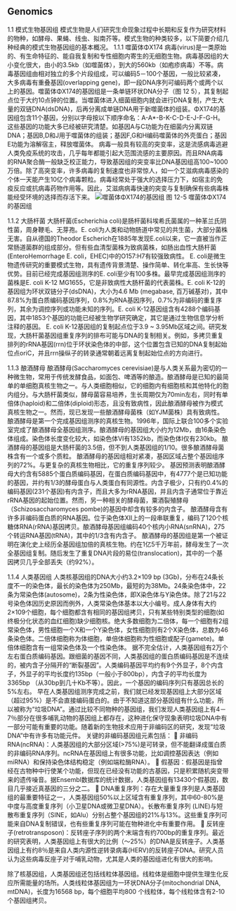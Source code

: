 ## Genomics

1.1 模式生物基因组
模式生物是人们研究生命现象过程中长期和反复作为研究材料的物种，如酵母、果蝇、线虫、拟南芥等。模式生物的种类较多，以下简要介绍几种经典的模式生物基因组的基本概况。
1.1.1 噬菌体ΦX174
病毒(virus)是一类原始的、有生命特征的、能自我复制和专性细胞内寄生的无细胞生物。病毒基因组的大小变化很大，由小的3.5kb（如噬菌体），到大的560kb（如疱疹病毒）不等。病毒基因组由相对独立的多个片段组成，可以编码5－100个基因，一般比较紧凑，大多病毒有重叠基因(overlapping gene)，即一段DNA序列可编码两个或两个以上的基因。噬菌体ΦX174的基因组是一条单链环状DNA分子（图 12 5），其复制起点位于大约10点钟的位置。当噬菌体进入细菌细胞内就会进行DNA复制，产生大量的双链DNA(dsDNA)，后再分离成单链DNA用于新噬菌体的组装。ΦX174的基因组包含11个基因，分别以字母按以下顺序命名：A-A*-B-K-C-D-E-J-F-G-H。这些基因的功能大多已经被研究清楚。如基因A与C功能为在细菌内分离双链DNA；基因B,D和J用于噬菌体的组装；基因F,G和H编码噬菌体的外壳蛋白；基因E功能为溶解宿主，释放噬菌体。
病毒一般具有较高的突变率，这是流感病毒逃避人类免疫系统的攻击，几乎每年都能引起大范围流感的主要原因。而且RNA病毒的RNA聚合酶一般缺乏校正能力，导致基因组的突变率比DNA基因组高100~1000万倍。除了高突变率，许多病毒的复制速度也非常惊人，如一个艾滋病病毒感染的个体一天能产生10亿个病毒颗粒。病毒经常处于强大的选择压力下，如宿主的免疫反应或抗病毒药物作用等。因此，艾滋病病毒快速的突变与复制确保有些病毒株能经受环境的选择而存活下来。
![噬菌体ΦX174的基因组](https://raw.githubusercontent.com/adong77/bigbook/master/imageBed/book/fig12-5.png)
图 12-5 噬菌体ΦX174的基因组

1.1.2 大肠杆菌
大肠杆菌(Escherichia coli)是肠杆菌科埃希氏菌属的一种革兰氏阴性菌，周身鞭毛、无芽孢。E. coli为人类和动物肠道中常见的共生菌，大部分菌株无害。自从德国的Theodor Escherich在1885年发现E.coli以来，它一直被当作正常肠道菌群的组成部分。但有些血清型菌株为致病菌株，如肠出血性大肠杆菌(EnteroHemorrhage E. coli，EHEC)中的O157:H7有较强致病性。
E. coli是微生物遗传研究的重要模式生物，具有遗传背景清楚、操作简单、转化率高、生长快等优势。目前已经完成基因组测序的E. coli至少有100多株。最早完成基因组测序的菌株是E. coli K-12 MG1655，它是非致病性大肠杆菌的代表菌株。E. coli K-12的基因组为环状双链分子(dsDNA)，大小为4.6 Mb (megabase, 百万碱基对)，其中87.8%为蛋白质编码基因序列，0.8%为RNA基因序列，0.7%为非编码的重复序列，其余为调控序列或功能未知的序列。E. coli K-12基因组含有4288个编码基因，其中1853个基因的功能已经被生物学研究确定，其它是通过生物信息学分析注释的基因。
E. coli K-12基因组的复制起点位于3.9 ~ 3.95Mb区域之间。研究发现，大肠杆菌基因组重复序列的排布可能与DNA的复制相关。例如，多拷贝重复排列的rRNA基因(rrn)位于环状染色体的中部，这个位置包含已知的DNA复制起始位点oriC，并且rrn操纵子的转录通常朝着远离复制起始位点的方向进行。

1.1.3 酿酒酵母
酿酒酵母(Saccharomyces cerevisiae)是与人类关系最为密切的一种微生物，常用于传统发酵食品，如面包、啤酒等的酿造。酿酒酵母是已知的最简单的单细胞真核生物之一。与人类细胞相似，它的细胞内有细胞核和其他特化的胞内组分。与大肠杆菌类似，酵母菌容易培养，生长周期仅为70min左右，同时有单倍体(haploid)和二倍体(diploid)形态，且没有致病性，因此酿酒酵母被作为模式真核生物之一。然而，现已发现一些酿酒酵母菌株（如YJM菌株）具有致病性。
酿酒酵母是第一个完成基因组测序的真核生物。1996年，国际上联合100多个实验室完成了酿酒酵母全基因组测序。酿酒酵母的基因组大小约为12Mb，由16条染色体组成。染色体长度变化较大，如染色体Ⅵ有1352kb，而染色体Ⅰ仅有230kb。  酿酒酵母的基因组是大肠杆菌的3.5倍，但不到人类基因组的1/10。很多酿酒酵母菌株含有一个或多个质粒。
酿酒酵母的基因组相对紧凑，基因区域占整个基因组序列的72%。与更复杂的真核生物相比，它的重复序列较少。  基因预测表明酿酒酵母大约含有5885个蛋白质编码基因，在蛋白质编码基因中，有4777个是已知功能的基因，并约有1/3的酵母蛋白与人类蛋白有同源性。内含子极少，只有约0.4%的编码基因(231个基因)有内含子，而且大多为rRNA基因，并且内含子通常位于靠近rRNA基因的起始位置。然而，另一种相关的酵母菌，粟酒裂殖酵母（Schizosaccharomyces pombe)的基因中却含有较多的内含子。
 酿酒酵母含有许多非编码蛋白质的RNA基因。位于染色体Ⅻ上的一段串联重复，编码了120个核糖体RNA(rRNA)基因拷贝。酿酒酵母基因组编码40个核内小RNA(snRNA)，275个转运RNA基因(tRNA)，其中的1/3含有内含子。
酿酒酵母的基因组是第一个被证明在演化史上经历全基因组加倍的真核生物。约在1亿5千万年前，酵母发生了一次全基因组复制。随后发生了重复DNA片段的易位(translocation)，其中的一个基因拷贝几乎全部丢失（约92%）。

1.1.4 人类基因组
人类核基因组的DNA大小约3.2×109 bp (3Gb)，分布在24条长度不一的染色体，最长的染色体为250Mb，最短的为38Mb。24条染色体中，22条为常染色体(autosome)，2条为性染色体，即X染色体与Y染色体。除了21与22号染色体因历史原因而例外，人类常染色体基本以大小编号。成人身体有大约2×109个细胞，每个细胞都含有相同的基因组拷贝，只有某些特别类型的细胞(如终极分化状态的血红细胞)缺少细胞核。绝大多数细胞为二倍体，每一个细胞有2组常染色体，男性细胞一个X和一个Y染色体，女性细胞则有2个X染色体，总数为46条染色体。二倍体细胞称为体细胞，单倍体细胞称为性细胞或配子(gamete)。单倍体细胞含有一组常染色体及一个性染色体。
据不完全估计，人类基因组有2万个左右蛋白质编码基因。跟细菌的基因不同，人类基因组的蛋白质编码基因是不连续的，被内含子分隔开的“断裂基因”。人类编码基因平均约有9个外显子，8个内含子，外显子的平均长度约135bp（一般小于800bp），内含子的平均长度为3365bp （从30bp到几十Kb不等）。因此，一个基因的编码序列只有基因总长的5%左右。
早在人类基因组测序完成之前，我们就已经发现基因组上大部分区域（超过95%）是不会直接编码蛋白的。由于不知道这部分基因组有什么功能，所以被称为“垃圾DNA”。通过比较不同物种的基因组，我们发现人类基因组上有4－7％部分在很多哺乳动物的基因组上都存在，这种进化保守现象表明垃圾DNA中有一部分可能有重要的功能。随着新的生物技术应用于非编码区的研究，发现“垃圾DNA”中有许多有功能元件。
关键的非编码基因组元素包括：
	非编码RNA(ncRNA)：人类基因组的大部分区域(>75%)是可转录，但不能翻译成蛋白质的非编码RNA序列。ncRNA在基因组上有很多功能，比如调控基因表达（例如miRNA）和保持染色体结构稳定（例如端粒酶RNA）。
	假基因：假基因是指曾经在古物种中行使某个功能，但现在已经没有功能的古基因，只是积累随机突变带来的遗传噪音。据Ensembl数据库的统计数据，人类基因组有13430个假基因，数目几乎接近真基因的三分之二。
	DNA重复序列：存在大量重复序列是人类基因组的最重要特征之一，人类基因组50%以上区域含有重复序列，其中60-80%是中度与高度重复序列（小卫星DNA或微卫星DNA）。长散布重复序列 (LINE)与短散布重复序列（SINE，如Alu）分别占整个基因组的21%与13%。这些重复序列可能来自DNA复制错误，也有些重复序列可能在物种进化中有重要作用。
	反转座子(retrotransposon)：反转座子序列的两个末端含有约700bp的重复序列。最近的研究表明，人类基因组上有很大的比例（～25%）的DNA是反转座子。人类基因组上有约8％是来自人类内源性逆转录病毒(HERV)的反转座子DNA。研究人员认为这些病毒反座子对于哺乳动物，尤其是人类的基因组进化有很大的影响。

除了核基因组，人类基因组还包括线粒体基因组。线粒体是细胞中提供生理生化反应所需能量的场所。人类线粒体基因组为一环状DNA分子(mitochondrial DNA, mtDNA)，长度为16568 bp，每个细胞平均800 个线粒体，每个线粒体含有2-10个基因组拷贝。
